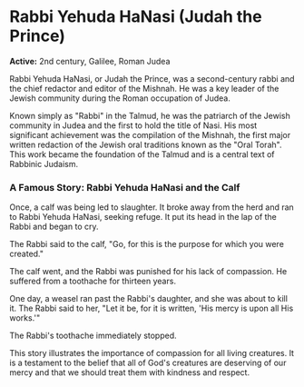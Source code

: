 # Rabbi Yehuda HaNasi (Judah the Prince)

**Active:** 2nd century, Galilee, Roman Judea

Rabbi Yehuda HaNasi, or Judah the Prince, was a second-century rabbi and the chief redactor and editor of the Mishnah. He was a key leader of the Jewish community during the Roman occupation of Judea.

Known simply as "Rabbi" in the Talmud, he was the patriarch of the Jewish community in Judea and the first to hold the title of Nasi. His most significant achievement was the compilation of the Mishnah, the first major written redaction of the Jewish oral traditions known as the "Oral Torah". This work became the foundation of the Talmud and is a central text of Rabbinic Judaism.

### A Famous Story: Rabbi Yehuda HaNasi and the Calf

Once, a calf was being led to slaughter. It broke away from the herd and ran to Rabbi Yehuda HaNasi, seeking refuge. It put its head in the lap of the Rabbi and began to cry.

The Rabbi said to the calf, "Go, for this is the purpose for which you were created."

The calf went, and the Rabbi was punished for his lack of compassion. He suffered from a toothache for thirteen years.

One day, a weasel ran past the Rabbi's daughter, and she was about to kill it. The Rabbi said to her, "Let it be, for it is written, 'His mercy is upon all His works.'"

The Rabbi's toothache immediately stopped.

This story illustrates the importance of compassion for all living creatures. It is a testament to the belief that all of God's creatures are deserving of our mercy and that we should treat them with kindness and respect.